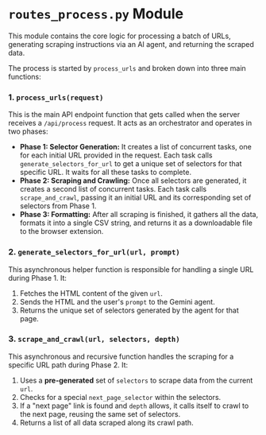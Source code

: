 # `routes_process.py` Module

This module contains the core logic for processing a batch of URLs, generating scraping instructions via an AI agent, and returning the scraped data.

The process is started by `process_urls` and broken down into three main functions:

### 1. `process_urls(request)`

This is the main API endpoint function that gets called when the server receives a `/api/process` request. It acts as an orchestrator and operates in two phases:

*   **Phase 1: Selector Generation:** It creates a list of concurrent tasks, one for each initial URL provided in the request. Each task calls `generate_selectors_for_url` to get a unique set of selectors for that specific URL. It waits for all these tasks to complete.
*   **Phase 2: Scraping and Crawling:** Once all selectors are generated, it creates a second list of concurrent tasks. Each task calls `scrape_and_crawl`, passing it an initial URL and its corresponding set of selectors from Phase 1.
*   **Phase 3: Formatting:** After all scraping is finished, it gathers all the data, formats it into a single CSV string, and returns it as a downloadable file to the browser extension.

### 2. `generate_selectors_for_url(url, prompt)`

This asynchronous helper function is responsible for handling a single URL during Phase 1. It:
1.  Fetches the HTML content of the given `url`.
2.  Sends the HTML and the user's `prompt` to the Gemini agent.
3.  Returns the unique set of selectors generated by the agent for that page.

### 3. `scrape_and_crawl(url, selectors, depth)`

This asynchronous and recursive function handles the scraping for a specific URL path during Phase 2. It:
1.  Uses a **pre-generated** set of `selectors` to scrape data from the current `url`.
2.  Checks for a special `next_page_selector` within the selectors.
3.  If a "next page" link is found and `depth` allows, it calls itself to crawl to the next page, reusing the same set of selectors.
4.  Returns a list of all data scraped along its crawl path.